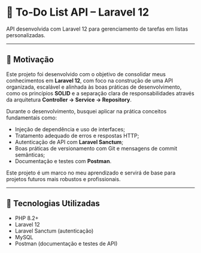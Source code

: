 # 📝 To-Do List API – Laravel 12

API desenvolvida com Laravel 12 para gerenciamento de tarefas em listas personalizadas.

---

## 🎯 Motivação

Este projeto foi desenvolvido com o objetivo de consolidar meus conhecimentos em **Laravel 12**, com foco na construção de uma API organizada, escalável e alinhada às boas práticas de desenvolvimento, como os princípios **SOLID** e a separação clara de responsabilidades através da arquitetura **Controller → Service → Repository**.

Durante o desenvolvimento, busquei aplicar na prática conceitos fundamentais como:

- Injeção de dependência e uso de interfaces;
- Tratamento adequado de erros e respostas HTTP;
- Autenticação de API com **Laravel Sanctum**;
- Boas práticas de versionamento com Git e mensagens de commit semânticas;
- Documentação e testes com **Postman**.

Este projeto é um marco no meu aprendizado e servirá de base para projetos futuros mais robustos e profissionais.

---

## 🚀 Tecnologias Utilizadas

- PHP 8.2+
- Laravel 12
- Laravel Sanctum (autenticação)
- MySQL
- Postman (documentação e testes de API)
